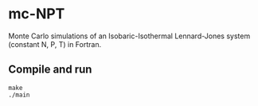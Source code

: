 # mc-NPT
Monte Carlo simulations of an Isobaric-Isothermal Lennard-Jones system (constant N, P, T) in Fortran.

## Compile and run
```console
make
./main
```
